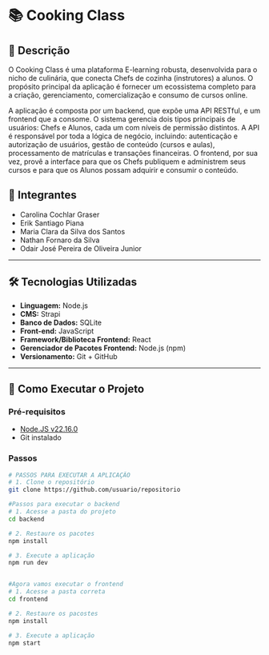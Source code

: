 # 📚 Cooking Class


## 🧾 Descrição

O Cooking Class é uma plataforma E-learning robusta, desenvolvida para o nicho de culinária, que conecta Chefs de cozinha (instrutores) a alunos. O propósito principal da aplicação é fornecer um ecossistema completo para a criação, gerenciamento, comercialização e consumo de cursos online.

A aplicação é composta por um backend, que expõe uma API RESTful, e um frontend que a consome. O sistema gerencia dois tipos principais de usuários: Chefs e Alunos, cada um com níveis de permissão distintos. A API é responsável por toda a lógica de negócio, incluindo: autenticação e autorização de usuários, gestão de conteúdo (cursos e aulas), processamento de matrículas e transações financeiras. O frontend, por sua vez, provê a interface para que os Chefs publiquem e administrem seus cursos e para que os Alunos possam adquirir e consumir o conteúdo.

## 👥 Integrantes

- Carolina Cochlar Graser  
- Erik Santiago Piana
- Maria Clara da Silva dos Santos 
- Nathan Fornaro da Silva
- Odair José Pereira de Oliveira Junior

---

## 🛠️ Tecnologias Utilizadas

- **Linguagem:** Node.js
- **CMS:** Strapi
- **Banco de Dados:** SQLite
- **Front-end:** JavaScript
- **Framework/Biblioteca Frontend:** React
- **Gerenciador de Pacotes Frontend:** Node.js (npm)
- **Versionamento:** Git + GitHub

---

## 🚀 Como Executar o Projeto

### Pré-requisitos

- [Node.JS v22.16.0](https://nodejs.org/en)
- Git instalado

### Passos

```bash
# PASSOS PARA EXECUTAR A APLICAÇÃO
# 1. Clone o repositório
git clone https://github.com/usuario/repositorio

#Passos para executar o backend
# 1. Acesse a pasta do projeto
cd backend

# 2. Restaure os pacotes
npm install

# 3. Execute a aplicação
npm run dev


#Agora vamos executar o frontend
# 1. Acesse a pasta correta
cd frontend

# 2. Restaure os pacostes
npm install 

# 3. Execute a aplicação
npm start